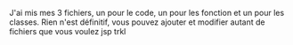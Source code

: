 J'ai mis mes 3 fichiers, un pour le code, un pour les fonction et un pour les classes. Rien n'est définitif, vous pouvez ajouter et modifier autant de fichiers que vous voulez jsp trkl
